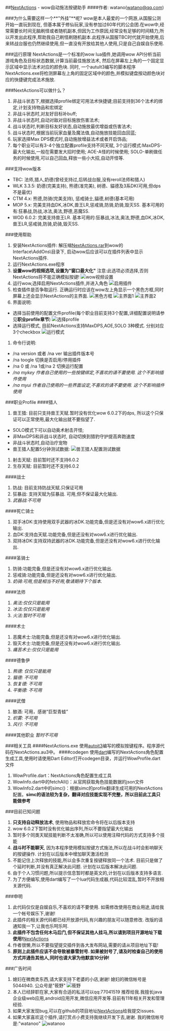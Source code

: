 ##[NextActions](https://github.com/watano/NextActions) - wow自动施法按键助手
####作者: watano(watano@qq.com)

###为什么需要这样一个**"外挂"**呢?
wow是本人最爱的一个网游,从国服公测开始一直玩到现在, 但基本属于修仙玩家,没有参加过60年代的公会团.在wow中,经常需要长时间无脑刷怪或者随机副本,但因为工作原因,经常没有足够的时间精力,所以开发出此程序,帮助我自己刷怪刷随机副本.此程序从国服TBC时代就开始使用,后来转战台服也仍然继续使用,但一直没有开放给其他人使用,只是自己自娱自乐使用.

###运行原理
NextActions是一个标准的wow lua插件,她调用wow API分析当前游戏角色及目标状态数据,计算当前最佳施放法术, 然后在屏幕左上角的一个固定显示区域中显示法术对应的颜色块. 同时, 一个autuIt3编写的脚本程序NextActions.exe将检测屏幕左上角的固定区域中的颜色,并模拟键盘按动颜色块对应的快捷键完成法术施放.

###NextActions可以做什么？
1. 非战斗状态下,根据选择profile绑定可用法术快捷键;目前支持到36个法术的绑定,计划支持物品和宏绑定
1. 非战斗状态时,对友好目标补buff;
1. 非战斗状态时,自动对敌对目标施放伤害法术;
1. 战斗状态时,判断目标友好状态,自动施放最优增益或伤害法术;
1. 战斗状态时,根据当前玩家血量及魔法值,自动施放技能回血回蓝;
1. 玩家选择Max DPS模式时,自动施放增益法术或者开启饰品;
1. 每个职业可以有3-4个独立配置profile支持不同天赋, 3个运行模式:MaxDPS-最大化输出,一般在需要发大招时使用; AOE-A怪的时候使用; SOLO-单刷做任务的时候使用,可以自己回血,释放一些小大招,自动开怪等.

###支持wow版本
- TBC: 法师,猎人,奶德(曾经支持过,后转战台服,没有reroll法师和猎人)
- WLK 3.3.5: 奶德(完美支持), 熊德(准完美), 树德、貓德及3系DK(可用,但dps不是最优)
- CTM 4.x: 熊德,防骑(完美支持), 惩戒骑士,貓德,树德(基本可用)
- MOP 5.x: 完美支持血DK,冰DK,兽王LR,惩戒骑,防骑,奶骑,毁灭SS. 基本可用的有:狂暴战,防战,冰法,奥法,野德,恶魔SS.
- WOD 6.0.2: 完美支持兽王LR. 基本可用的:狂暴战,冰法,奥法,野德,血DK,冰DK,兽王LR,惩戒骑,防骑,奶骑,毁灭SS.

###使用帮助
1. 安装NextActions插件: 解压缩[NextActions.rar](https://raw.githubusercontent.com/watano/NextActions/master/NextActions.rar)到wow的Interface\AddOns\目录下, 启动wow后应该可以在插件列表中显示NextActions插件.
1. 运行NextActions.exe程序
1. **设置wow的视频选项,设置为"窗口最大化"** 注意:此选项必须选择,否则NextActions将不能正确模拟按键!
  ![wow视频设置](./img/cfg01.jpg)
1. 运行wow,选择启用NextActions插件,并进入角色
  ![启用插件](./img/cfg02.jpg)
1. 检查插件是否争取运行. 正确运行时应该在wow左上角显示一个黑色方框,同时屏幕上还会显示NextActions的主界面.
  ![黑色方框](./img/cfg03.jpg)
  ![主界面1](./img/cfg04.jpg)
  ![主界面2](./img/cfg05.jpg)
1. 界面说明:
 - 选择当前使用的配置文件profile(每个职业目前支持3个配置,详细配置说明请参见**职业profile章节**)
  ![选择profile](./img/cfg04.jpg)
 - 选择运行模式, 目前NextActions支持MaxDPS,AOE,SOLO 3种模式. 分别对应3个checkbox
  ![运行模式](./img/cfg05.jpg)
1. 命令行说明:
 - /na version 或者 /na ver 输出插件版本号
 - /na toogle 切换是否启用/停用插件
 - /na 0 或 /na 1或/na 2 切换运行配置
 - */na mykey 作者自己使用的一些按键绑定,不喜欢的请不要使用. 这个不影响插件使用*
 - */na myui 作者自己使用的一些界面设定,不喜欢的请不要使用. 这个不影响插件使用*

###职业Profile
####猎人
1. 兽王猎: 目前只支持兽王天赋.暂时没有优化wow 6.0.2下的dps, 所以这个只保证可以正常使用,最大化输出就不要指望了.
 - SOLO模式下可以自动奥术射击开怪;
 - 非MaxDPS和非战斗状态时, 自动切换到猎豹守护提高奔跑速度
 - 非战斗状态时,自动治疗宠物
 - 兽王猎人配置5分钟测试数据: ![兽王猎人配置测试数据](./img/testlr.jpg)
1. 射击天赋: 目前暂时还不支持6.0.2
1. 生存天赋: 目前暂时还不支持6.0.2

####战士
 1. 防战: 目前支持防战天赋.只保证可用
 1. 狂暴战: 支持天赋为狂暴战. 可用,但不保证最大化输出.
 1. *武器战:不可用*

####死亡骑士
 1. 双手冰DK:支持使用双手武器的冰DK.功能完备,但是还没有对wow6.x进行优化输出.
 1. 血DK:支持血天赋.功能完备,但是还没有对wow6.x进行优化输出.
 1. 双持冰DK:支持双持武器的冰DK.功能完备,但是还没有对wow6.x进行优化输出.

####圣骑士
 1. 防骑:功能完备,但是还没有对wow6.x进行优化输出.
 1. 惩戒骑:功能完备,但是还没有对wow6.x进行优化输出.
 1. *奶骑:可用,但是相当不好用,敬请期待下个版本.*

####法师
 1. *奥法:仅仅只是能用*
 1. *冰法:仅仅只是能用*
 1. *火法:暂时不可用*

####术士
 1. 恶魔术士:功能完备,但是还没有对wow6.x进行优化输出.
 1. 毁灭术士:功能完备,但是还没有对wow6.x进行优化输出.
 1. *痛苦术士:仅仅只是能用*

####德鲁伊
 1. *熊德: 仅仅只是能用*
 1. *猫德: 不可用*
 1. *恢复德: 不可用*
 1. *平衡德: 不可用*

####武僧
 1. 酿酒: 可用，感谢“巨型青蛙”
 1. *织雾: 不可用*
 1. *风行: 不可用*

####其他职业
*暂时不可用*

###相关工具
####NextActions.exe
使用[autoit3](https://www.autoitscript.com/site/autoit/)编写的模拟按键程序。程序源代码在NextActions.au3中。
####codegen
使用[dart](https://www.dartlang.org/)编写的NextActions角色配置生成工具,使用时请使用Dart Editor打开codegen目录，并运行WowProfile.dart文件
1. WowProfile.dart：NextActions角色配置生成工具
1. WowInfo.dart中的fetchAll()：从官网获取角色技能数据的json文件
1. WowInfo2.dart中的simc()：根据simc的profile翻译生成可用的NextActions配置。**simc的语法较为复杂，翻译对应技能实现不完整，所以目前此工具只能做参考**

###目前已知问题
1. **只支持自动释放法术**, 使用物品和释放宏命令将在以后版本支持
1. wow 6.0.2下暂时没有优化输出序列,所以不要指望最大化输出
1. 暂时多个同类天赋技能判断不太准确,所以可以使用注释代码的方式支持多个技能
1. **战斗时不能聊天**, 因为本程序使用模拟按键方式施法,所以在战斗时会影响聊天的按键操作. 计划在以后版本中增加聊天激活检测
1. 不能记住上次释放的技能,所以会多次重复按键释放同一个法术. 目前只是做了个延时判断,并没有真正解决此问题. 计划在以后版本解决此问题.
1. 由于个人习惯问题,所以提示信息暂时都是英文的,计划在以后版本支持多语言.
1. 为了方便编写,使用dart编写了一个lua代码生成器,代码比较混乱,暂时不开放相关源代码.

###申明
1. 此代码仅仅是自娱自乐,不喜欢的请不要使用. 如需修改使用在商业用途,请给我一个帐号娱乐下,谢谢!
1. 此插件的相关源代码都已经开放源代码,有兴趣的朋友可以随意修改. 改版的请通知我一下,让我也乐呵乐呵.
1. **此插件不包含任何木马后门,但不保证其他人挂马,所以请到项目开源地址下载使用!**[NextActions](https://github.com/watano/NextActions)
1. 作者很懒,所以不要指望提交插件到各大发布网站,需要的请从项目地址下载!
1. **原则上此插件应该不会导致被暴雪封号. 如果被封号了,请及时检查自己的使用方式并通告其他人,同时也请大家为他默哀10分钟!**

###广告时间
1. 媳妇在微商卖东西,请大家支持下老婆的小店,谢谢! 媳妇的微信帐号是5044940. 公众号是"筱野"
  ![筱野](./img/xy.jpg)
1. 本人已经辞职在家,大家有合适的私活可以qq:77041519 推荐给我.我擅长java企业级web应用,android应用开发,微信应用开发等.目前有11年相关开发和管理经验.
1. 如果大家发现bug,可以在github的项目地址[NextActions](https://github.com/watano/NextActions)给我提交issues.
1. 如果大家喜欢这个插件,请打赏点小费支持我继续开发下去,谢谢. 我的微信帐号是:"watanoo" ![watanoo](./img/watanoo.jpg)

